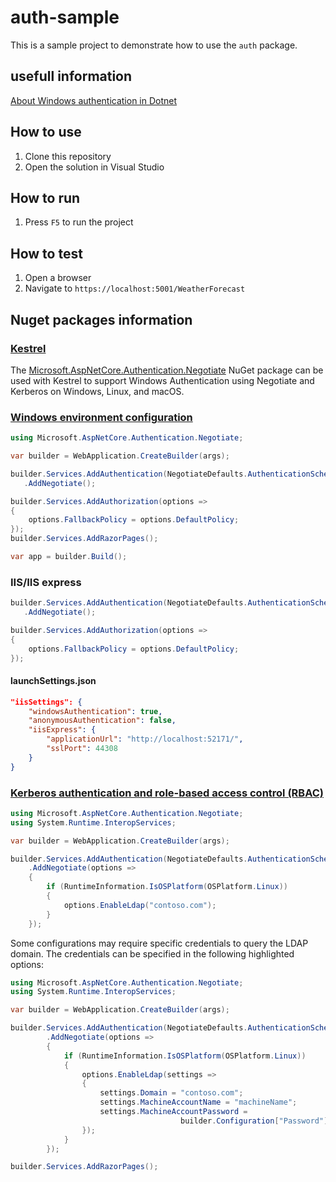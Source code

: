 # auth-sample

This is a sample project to demonstrate how to use the `auth` package.

## usefull information
[About Windows authentication in Dotnet](https://learn.microsoft.com/en-us/aspnet/core/security/authentication/windowsauth?view=aspnetcore-9.0&tabs=visual-studio)

## How to use
1. Clone this repository
2. Open the solution in Visual Studio

## How to run
1. Press `F5` to run the project

## How to test
1. Open a browser
1. Navigate to `https://localhost:5001/WeatherForecast`

## Nuget packages information
### [Kestrel](https://learn.microsoft.com/en-us/aspnet/core/fundamentals/servers/kestrel?view=aspnetcore-9.0)
The [Microsoft.AspNetCore.Authentication.Negotiate](https://www.nuget.org/packages/Microsoft.AspNetCore.Authentication.Negotiate) NuGet package can be used with Kestrel to support Windows Authentication using Negotiate and Kerberos on Windows, Linux, and macOS.

### [Windows environment configuration](https://learn.microsoft.com/en-us/aspnet/core/security/authentication/windowsauth?view=aspnetcore-9.0&tabs=visual-studio#windows-environment-configuration)
```cs
using Microsoft.AspNetCore.Authentication.Negotiate;

var builder = WebApplication.CreateBuilder(args);

builder.Services.AddAuthentication(NegotiateDefaults.AuthenticationScheme)
   .AddNegotiate();

builder.Services.AddAuthorization(options =>
{
    options.FallbackPolicy = options.DefaultPolicy;
});
builder.Services.AddRazorPages();

var app = builder.Build();
```

### IIS/IIS express
```cs   
builder.Services.AddAuthentication(NegotiateDefaults.AuthenticationScheme)
   .AddNegotiate();

builder.Services.AddAuthorization(options =>
{
    options.FallbackPolicy = options.DefaultPolicy;
});
```

#### launchSettings.json
```json
"iisSettings": {
    "windowsAuthentication": true,
    "anonymousAuthentication": false,
    "iisExpress": {
        "applicationUrl": "http://localhost:52171/",
        "sslPort": 44308
    }
}
```


### [Kerberos authentication and role-based access control (RBAC)](https://learn.microsoft.com/en-us/aspnet/core/security/authentication/windowsauth?view=aspnetcore-9.0&tabs=visual-studio#kerberos-authentication-and-role-based-access-control-rbac)
```cs
using Microsoft.AspNetCore.Authentication.Negotiate;
using System.Runtime.InteropServices;

var builder = WebApplication.CreateBuilder(args);

builder.Services.AddAuthentication(NegotiateDefaults.AuthenticationScheme)
    .AddNegotiate(options =>
    {
        if (RuntimeInformation.IsOSPlatform(OSPlatform.Linux))
        {
            options.EnableLdap("contoso.com");
        }
    });
```

Some configurations may require specific credentials to query the LDAP domain. The credentials can be specified in the following highlighted options:
```cs
using Microsoft.AspNetCore.Authentication.Negotiate;
using System.Runtime.InteropServices;

var builder = WebApplication.CreateBuilder(args);

builder.Services.AddAuthentication(NegotiateDefaults.AuthenticationScheme)
        .AddNegotiate(options =>
        {
            if (RuntimeInformation.IsOSPlatform(OSPlatform.Linux))
            {
                options.EnableLdap(settings =>
                {
                    settings.Domain = "contoso.com";
                    settings.MachineAccountName = "machineName";
                    settings.MachineAccountPassword =
                                      builder.Configuration["Password"];
                });
            }
        });

builder.Services.AddRazorPages();
```